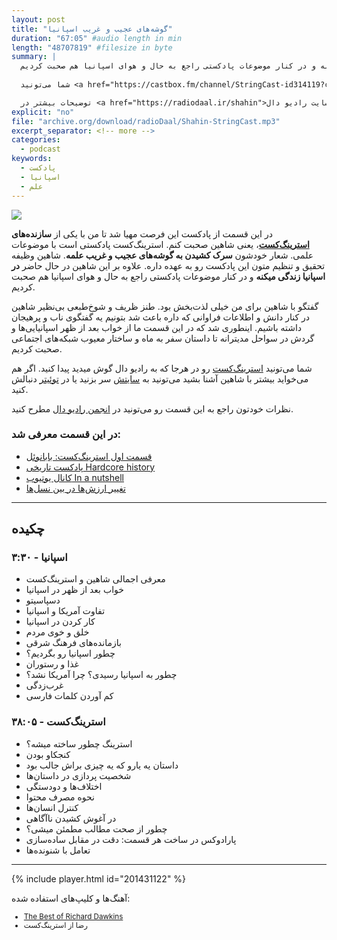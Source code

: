 ```yaml
---
layout: post
title: "گوشه‌های عجیب و غریب اسپانیا"
duration: "67:05" #audio length in min
length: "48707819" #filesize in byte
summary: |
  در این قسمت از پادکست این فرصت مهیا شد تا من با یکی از سازنده‌های استرینگ‌کست، یعنی شاهین صحبت کنم. استرینگ‌کست پادکستی است با موضوعات علمی. علاوه بر این شاهین در حال حاضر در اسپانیا زندگی میکنه و در کنار موضوعات پادکستی راجع به حال و هوای اسپانیا هم صحبت کردیم.
  
  شما می‌تونید <a href="https://castbox.fm/channel/StringCast-id314119?country=us">استرینگ‌کست</a> رو در هرجا که به رادیو دال گوش میدید پیدا کنید. اگر هم می‌خواید بیشتر با شاهین آشنا بشید می‌تونید به <a href="www.shahinjnezhad.com">سایتش</a> سر بزنید یا در <a href="https://twitter.com/shahin447/">توئیتر</a> دنبالش کنید.

  توضیحات بیشتر در <a href="https://radiodaal.ir/shahin">سایت رادیو دال</a>.
explicit: "no"
file: "archive.org/download/radioDaal/Shahin-StringCast.mp3"
excerpt_separator: <!-- more -->
categories:
  - podcast
keywords:
  - پادکست
  - اسپانیا
  - علم
---
```


<img src="{{site.baseurl}}/public/img/shahin/cover.jpg" class="cover-img"/>

در این قسمت از پادکست این فرصت مهیا شد تا من با یکی از **سازنده‌های [استرینگ‌کست](http://stringcast.ir)**، یعنی شاهین صحبت کنم. استرینگ‌کست پادکستی است با موضوعات علمی. شعار خودشون **سرک کشیدن به گوشه‌های عجیب و غریب علمه**. شاهین وظیفه تحقیق و تنظیم متون این پادکست رو به عهده داره. علاوه بر این شاهین در حال حاضر **در اسپانیا زندگی میکنه** و در کنار موضوعات پادکستی راجع به حال و هوای اسپانیا هم صحبت کردیم.

گفتگو با شاهین برای من خیلی لذت‌بخش بود. طنز ظریف و شوخ‌طبعی بی‌نظیر شاهین در کنار دانش و اطلاعات فراوانی که داره باعث شد بتونیم یه گفتگوی ناب و پرهیجان داشته باشیم. اینطوری شد که در این قسمت ما از خواب بعد از ظهر اسپانیایی‌ها و گردش در سواحل مدیترانه تا داستان سفر به ماه و ساختار معیوب شبکه‌های اجتماعی صحبت کردیم.
<!-- more -->

شما می‌تونید [استرینگ‌کست](https://castbox.fm/channel/StringCast-id314119?country=us) رو در هرجا که به رادیو دال گوش میدید پیدا کنید. اگر هم می‌خواید بیشتر با شاهین آشنا بشید می‌تونید به [سایتش](https://www.shahinjnezhad.com) سر بزنید یا در [توئیتر](https://twitter.com/shahin447/) دنبالش کنید.

نظرات خودتون راجع به این قسمت رو می‌تونید در [انجمن رادیو دال](https://forum.radiodaal.ir/topic/14) مطرح کنید.

### در این قسمت معرفی شد:
- [قسمت اول استرینگ‌کست: بابانوئل](https://t.me/stringcast/16)
- [پادکست تاریخی Hardcore history](https://www.dancarlin.com/hardcore-history-series/)
- [کانال یوتیوب In a nutshell](https://www.youtube.com/channel/UCsXVk37bltHxD1rDPwtNM8Q)
- [تغییر ارزش‌ها در بین نسل‌ها](https://www.foxnews.com/us/young-americans-care-less-about-patriotism-religion-and-family-than-previous-generations-study-says)

<hr>

## چکیده

### اسپانیا - ۳:۳۰
- معرفی اجمالی شاهین و استرینگ‌کست
- خواب بعد از ظهر در اسپانیا
- دسپاسیتو
- تفاوت آمریکا و اسپانیا
- کار کردن در اسپانیا
- خلق و خوی مردم
- بازمانده‌های فرهنگ شرقی
- چطور اسپانیا رو بگردیم؟
- غذا و رستوران
- چطور به اسپانیا رسیدی؟ چرا آمریکا نشد؟
- غرب‌زدگی
- کم آوردن کلمات فارسی

### استرینگ‌کست - ۳۸:۰۵
- استرینگ چطور ساخته میشه؟
- کنجکاو بودن
- داستان یه یارو که یه چیزی براش جالب بود
- شخصیت پردازی در داستان‌ها
- اختلاف‌ها و دودستگی
- نحوه مصرف محتوا
- کنترل انسان‌ها
- در آغوش کشیدن ناآگاهی
- چطور از صحت مطالب مطمئن میشی؟
- پارادوکس در ساخت هر قسمت: دقت در مقابل ساده‌سازی
- تعامل با شنونده‌ها

<hr>

{% include player.html id="201431122" %}

آهنگ‌ها و کلیپ‌های استفاده شده:

<div dir="ltr" style="font-size: smaller;">
<ul>
<li><a href="https://youtu.be/yPDW-Es-icI?t=827">The Best of Richard Dawkins</a></li>
<li>رضا از استرینگ‌کست</li>
</ul>
</div>
